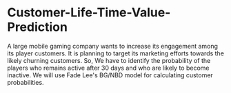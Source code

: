 # Customer-Life-Time-Value-Prediction
A large mobile gaming company wants to increase its engagement among its player customers. It is planning to target its marketing efforts towards the likely churning customers. So, We have to identify the probability of the players who remains active after 30 days and who are likely to become inactive. We will use Fade Lee's BG/NBD model for calculating customer probabilities.
